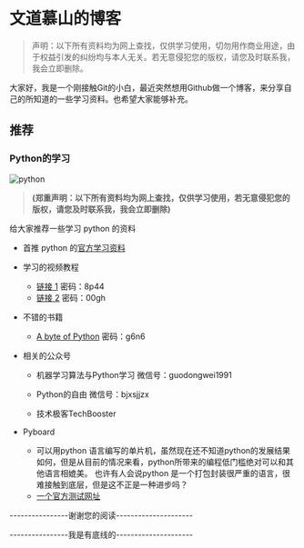 # **文道慕山的博客**
>声明：以下所有资料均为网上查找，仅供学习使用，切勿用作商业用途，由于权益引发的纠纷均与本人无关。若无意侵犯您的版权，请您及时联系我，我会立即删除。


大家好，我是一个刚接触Git的小白，最近突然想用Github做一个博客，来分享自己的所知道的一些学习资料。也希望大家能够补充。


## **推荐**
### **Python的学习**
![python](https://www.python.org/static/img/python-logo.png)

> **(郑重声明：以下所有资料均为网上查找，仅供学习使用，若无意侵犯您的版权，请您及时联系我，我会立即删除)**

给大家推荐一些学习 python 的资料
* 首推 python 的[官方学习资料](https://docs.python.org/3/tutorial/index.html)

* 学习的视频教程 
  *  [链接 1](https://pan.baidu.com/s/1i432zB3) 密码：8p44
  *  [链接 2](https://pan.baidu.com/s/1o8bihrc) 密码：00gh
		
* 不错的书籍
  * [A byte of Python](https://pan.baidu.com/s/1qXZIk5A) 密码：g6n6

* 相关的公众号
 
  * 机器学习算法与Python学习 		微信号：guodongwei1991

  * Python的自由            		微信号：bjxsjjzx

  * 技术极客TechBooster
* Pyboard 
  
  * 可以用python 语言编写的单片机，虽然现在还不知道python的发展结果如何，但是从目前的情况来看，python所带来的编程低门槛绝对可以和其他语言相媲美。
  也许有人会说python 是一个打包封装很严重的语言，很难接触到底层，但是这不正是一种进步吗？
  
  * [一个官方测试网址](http://micropython.org/live/)
  

----------------谢谢您的阅读---------------------

----------------我是有底线的---------------------

